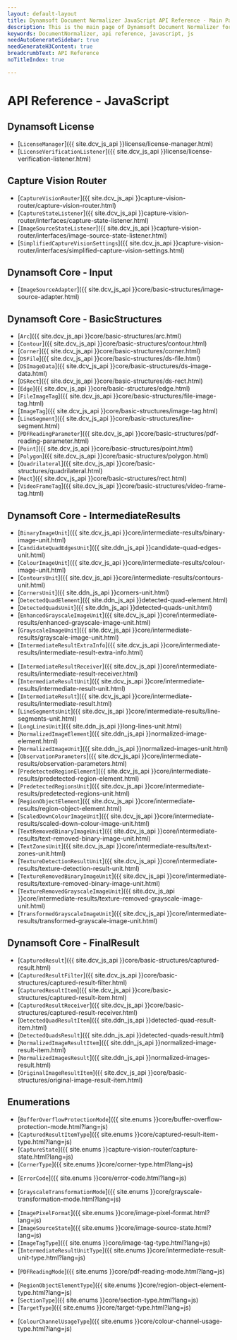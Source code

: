 ```yaml
---
layout: default-layout
title: Dynamsoft Document Normalizer JavaScript API Reference - Main Page
description: This is the main page of Dynamsoft Document Normalizer for JavaScript SDK API Reference.
keywords: DocumentNormalizer, api reference, javascript, js
needAutoGenerateSidebar: true
needGenerateH3Content: true
breadcrumbText: API Reference
noTitleIndex: true

---
```


# API Reference - JavaScript

## Dynamsoft License

- [`LicenseManager`]({{ site.dcv_js_api }}license/license-manager.html)
- [`LicenseVerificationListener`]({{ site.dcv_js_api }}license/license-verification-listener.html)

## Capture Vision Router

- [`CaptureVisionRouter`]({{ site.dcv_js_api }}capture-vision-router/capture-vision-router.html)
- [`CaptureStateListener`]({{ site.dcv_js_api }}capture-vision-router/interfaces/capture-state-listener.html)
- [`ImageSourceStateListener`]({{ site.dcv_js_api }}capture-vision-router/interfaces/image-source-state-listener.html)
- [`SimplifiedCaptureVisionSettings`]({{ site.dcv_js_api }}capture-vision-router/interfaces/simplified-capture-vision-settings.html)

## Dynamsoft Core - Input

- [`ImageSourceAdapter`]({{ site.dcv_js_api }}core/basic-structures/image-source-adapter.html)

## Dynamsoft Core - BasicStructures

- [`Arc`]({{ site.dcv_js_api }}core/basic-structures/arc.html)
- [`Contour`]({{ site.dcv_js_api }}core/basic-structures/contour.html)
- [`Corner`]({{ site.dcv_js_api }}core/basic-structures/corner.html)
- [`DSFile`]({{ site.dcv_js_api }}core/basic-structures/ds-file.html)
- [`DSImageData`]({{ site.dcv_js_api }}core/basic-structures/ds-image-data.html)
- [`DSRect`]({{ site.dcv_js_api }}core/basic-structures/ds-rect.html)
- [`Edge`]({{ site.dcv_js_api }}core/basic-structures/edge.html)
- [`FileImageTag`]({{ site.dcv_js_api }}core/basic-structures/file-image-tag.html)
- [`ImageTag`]({{ site.dcv_js_api }}core/basic-structures/image-tag.html)
- [`LineSegment`]({{ site.dcv_js_api }}core/basic-structures/line-segment.html)
- [`PDFReadingParameter`]({{ site.dcv_js_api }}core/basic-structures/pdf-reading-parameter.html)
- [`Point`]({{ site.dcv_js_api }}core/basic-structures/point.html)
- [`Polygon`]({{ site.dcv_js_api }}core/basic-structures/polygon.html)
- [`Quadrilateral`]({{ site.dcv_js_api }}core/basic-structures/quadrilateral.html)
- [`Rect`]({{ site.dcv_js_api }}core/basic-structures/rect.html)
- [`VideoFrameTag`]({{ site.dcv_js_api }}core/basic-structures/video-frame-tag.html)


## Dynamsoft Core - IntermediateResults

- [`BinaryImageUnit`]({{ site.dcv_js_api }}core/intermediate-results/binary-image-unit.html)
- [`CandidateQuadEdgesUnit`]({{ site.ddn_js_api }}candidate-quad-edges-unit.html)
- [`ColourImageUnit`]({{ site.dcv_js_api }}core/intermediate-results/colour-image-unit.html)
- [`ContoursUnit`]({{ site.dcv_js_api }}core/intermediate-results/contours-unit.html)
- [`CornersUnit`]({{ site.ddn_js_api }}corners-unit.html)
- [`DetectedQuadElement`]({{ site.ddn_js_api }}detected-quad-element.html)
- [`DetectedQuadsUnit`]({{ site.ddn_js_api }}detected-quads-unit.html)
- [`EnhancedGrayscaleImageUnit`]({{ site.dcv_js_api }}core/intermediate-results/enhanced-grayscale-image-unit.html)
- [`GrayscaleImageUnit`]({{ site.dcv_js_api }}core/intermediate-results/grayscale-image-unit.html)
- [`IntermediateResultExtraInfo`]({{ site.dcv_js_api }}core/intermediate-results/intermediate-result-extra-info.html)
<!--- [`IntermediateResultManager`]({{ site.dcv_js_api }}core/intermediate-results/intermediate-result-manager.html)-->
- [`IntermediateResultReceiver`]({{ site.dcv_js_api }}core/intermediate-results/intermediate-result-receiver.html)
- [`IntermediateResultUnit`]({{ site.dcv_js_api }}core/intermediate-results/intermediate-result-unit.html)
- [`IntermediateResult`]({{ site.dcv_js_api }}core/intermediate-results/intermediate-result.html)
- [`LineSegmentsUnit`]({{ site.dcv_js_api }}core/intermediate-results/line-segments-unit.html)
- [`LongLinesUnit`]({{ site.ddn_js_api }}long-lines-unit.html)
- [`NormalizedImageElement`]({{ site.ddn_js_api }}normalized-image-element.html)
- [`NormalizedImageUnit`]({{ site.ddn_js_api }}normalized-images-unit.html)
- [`ObservationParameters`]({{ site.dcv_js_api }}core/intermediate-results/observation-parameters.html)
- [`PredetectedRegionElement`]({{ site.dcv_js_api }}core/intermediate-results/predetected-region-element.html)
- [`PredetectedRegionsUnit`]({{ site.dcv_js_api }}core/intermediate-results/predetected-regions-unit.html)
- [`RegionObjectElement`]({{ site.dcv_js_api }}core/intermediate-results/region-object-element.html)
- [`ScaledDownColourImageUnit`]({{ site.dcv_js_api }}core/intermediate-results/scaled-down-colour-image-unit.html)
- [`TextRemovedBinaryImageUnit`]({{ site.dcv_js_api }}core/intermediate-results/text-removed-binary-image-unit.html)
- [`TextZonesUnit`]({{ site.dcv_js_api }}core/intermediate-results/text-zones-unit.html)
- [`TextureDetectionResultUnit`]({{ site.dcv_js_api }}core/intermediate-results/texture-detection-result-unit.html)
- [`TextureRemovedBinaryImageUnit`]({{ site.dcv_js_api }}core/intermediate-results/texture-removed-binary-image-unit.html)
- [`TextureRemovedGrayscaleImageUnit`]({{ site.dcv_js_api }}core/intermediate-results/texture-removed-grayscale-image-unit.html)
- [`TransformedGrayscaleImageUnit`]({{ site.dcv_js_api }}core/intermediate-results/transformed-grayscale-image-unit.html)

## Dynamsoft Core - FinalResult

- [`CapturedResult`]({{ site.dcv_js_api }}core/basic-structures/captured-result.html)
- [`CapturedResultFilter`]({{ site.dcv_js_api }}core/basic-structures/captured-result-filter.html)
- [`CapturedResultItem`]({{ site.dcv_js_api }}core/basic-structures/captured-result-item.html)
- [`CapturedResultReceiver`]({{ site.dcv_js_api }}core/basic-structures/captured-result-receiver.html)
- [`DetectedQuadResultItem`]({{ site.ddn_js_api }}detected-quad-result-item.html)
- [`DetectedQuadsResult`]({{ site.ddn_js_api }}detected-quads-result.html)
- [`NormalizedImageResultItem`]({{ site.ddn_js_api }}normalized-image-result-item.html)
- [`NormalizedImagesResult`]({{ site.ddn_js_api }}normalized-images-result.html)
- [`OriginalImageResultItem`]({{ site.dcv_js_api }}core/basic-structures/original-image-result-item.html)

## Enumerations

<!--- [`BarcodeFormat`]({{ site.enums }}barcode-reader/barcode-format.html?lang=js)-->
- [`BufferOverflowProtectionMode`]({{ site.enums }}core/buffer-overflow-protection-mode.html?lang=js)
- [`CapturedResultItemType`]({{ site.enums }}core/captured-result-item-type.html?lang=js)
- [`CaptureState`]({{ site.enums }}capture-vision-router/capture-state.html?lang=js)
- [`CornerType`]({{ site.enums }}core/corner-type.html?lang=js)  
<!--- [`DeblurMode`]({{ site.enums }}barcode-reader/deblur-mode.html?lang=js)-->
- [`ErrorCode`]({{ site.enums }}core/error-code.html?lang=js)
<!--- [`ExtendedBarcodeResultType`]({{ site.enums }}barcode-reader/extended-barcode-result-type.html?lang=js)-->
- [`GrayscaleTransformationMode`]({{ site.enums }}core/grayscale-transformation-mode.html?lang=js)
<!--- [`image-capture-distance-mode`]({{ site.enums }}core/image-capture-distance-mode.html?lang=js)-->
- [`ImagePixelFormat`]({{ site.enums }}core/image-pixel-format.html?lang=js)
- [`ImageSourceState`]({{ site.enums }}core/image-source-state.html?lang=js)
- [`ImageTagType`]({{ site.enums }}core/image-tag-type.html?lang=js)
- [`IntermediateResultUnitType`]({{ site.enums }}core/intermediate-result-unit-type.html?lang=js)
<!--- [`LocalizationMode`]({{ site.enums }}barcode-reader/localization-mode.html?lang=js)-->
<!--- [`MappingStatus`]({{ site.enums }}code-parser/mapping-status.html?lang=js)-->
- [`PDFReadingMode`]({{ site.enums }}core/pdf-reading-mode.html?lang=js)
<!--- [`QRCodeErrorCorrectionLevel`]({{ site.enums }}barcode-reader/qr-code-error-correction-level.html?lang=js)-->
- [`RegionObjectElementType`]({{ site.enums }}core/region-object-element-type.html?lang=js)
- [`SectionType`]({{ site.enums }}core/section-type.html?lang=js)
- [`TargetType`]({{ site.enums }}core/target-type.html?lang=js)
<!--- [`ValidationStatus`]({{ site.enums }}code-parser/validation-status.html?lang=js)-->
<!--- [`video-frame-quality.html`]({{ site.enums }}core/video-frame-quality.html?lang=js)-->
- [`ColourChannelUsageType`]({{ site.enums }}core/colour-channel-usage-type.html?lang=js)
